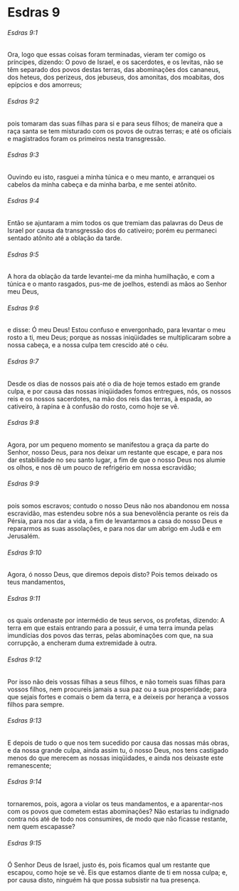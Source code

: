 # Esdras 9

###### Esdras 9:1

Ora, logo que essas coisas foram terminadas, vieram ter comigo os príncipes, dizendo: O povo de Israel, e os sacerdotes, e os levitas, não se têm separado dos povos destas terras, das abominações dos cananeus, dos heteus, dos perizeus, dos jebuseus, dos amonitas, dos moabitas, dos epípcios e dos amorreus;

###### Esdras 9:2

pois tomaram das suas filhas para si e para seus filhos; de maneira que a raça santa se tem misturado com os povos de outras terras; e até os oficiais e magistrados foram os primeiros nesta transgressão.

###### Esdras 9:3

Ouvindo eu isto, rasguei a minha túnica e o meu manto, e arranquei os cabelos da minha cabeça e da minha barba, e me sentei atônito.

###### Esdras 9:4

Então se ajuntaram a mim todos os que tremiam das palavras do Deus de Israel por causa da transgressão dos do cativeiro; porém eu permaneci sentado atônito até a oblação da tarde.

###### Esdras 9:5

A hora da oblação da tarde levantei-me da minha humilhação, e com a túnica e o manto rasgados, pus-me de joelhos, estendi as mãos ao Senhor meu Deus,

###### Esdras 9:6

e disse: Ó meu Deus! Estou confuso e envergonhado, para levantar o meu rosto a ti, meu Deus; porque as nossas iniqüidades se multiplicaram sobre a nossa cabeça, e a nossa culpa tem crescido até o céu.

###### Esdras 9:7

Desde os dias de nossos pais até o dia de hoje temos estado em grande culpa, e por causa das nossas iniqüidades fomos entregues, nós, os nossos reis e os nossos sacerdotes, na mão dos reis das terras, à espada, ao cativeiro, à rapina e à confusão do rosto, como hoje se vê.

###### Esdras 9:8

Agora, por um pequeno momento se manifestou a graça da parte do Senhor, nosso Deus, para nos deixar um restante que escape, e para nos dar estabilidade no seu santo lugar, a fim de que o nosso Deus nos alumie os olhos, e nos dê um pouco de refrigério em nossa escravidão;

###### Esdras 9:9

pois somos escravos; contudo o nosso Deus não nos abandonou em nossa escravidão, mas estendeu sobre nós a sua benevolência perante os reis da Pérsia, para nos dar a vida, a fim de levantarmos a casa do nosso Deus e repararmos as suas assolações, e para nos dar um abrigo em Judá e em Jerusalém.

###### Esdras 9:10

Agora, ó nosso Deus, que diremos depois disto? Pois temos deixado os teus mandamentos,

###### Esdras 9:11

os quais ordenaste por intermédio de teus servos, os profetas, dizendo: A terra em que estais entrando para a possuir, é uma terra imunda pelas imundícias dos povos das terras, pelas abominações com que, na sua corrupção, a encheram duma extremidade à outra.

###### Esdras 9:12

Por isso não deis vossas filhas a seus filhos, e não tomeis suas filhas para vossos filhos, nem procureis jamais a sua paz ou a sua prosperidade; para que sejais fortes e comais o bem da terra, e a deixeis por herança a vossos filhos para sempre.

###### Esdras 9:13

E depois de tudo o que nos tem sucedido por causa das nossas más obras, e da nossa grande culpa, ainda assim tu, ó nosso Deus, nos tens castigado menos do que merecem as nossas iniqüidades, e ainda nos deixaste este remanescente;

###### Esdras 9:14

tornaremos, pois, agora a violar os teus mandamentos, e a aparentar-nos com os povos que cometem estas abominações? Não estarias tu indignado contra nós até de todo nos consumires, de modo que não ficasse restante, nem quem escapasse?

###### Esdras 9:15

Ó Senhor Deus de Israel, justo és, pois ficamos qual um restante que escapou, como hoje se vê. Eis que estamos diante de ti em nossa culpa; e, por causa disto, ninguém há que possa subsistir na tua presença.

